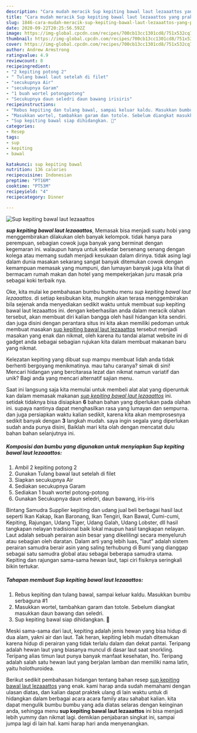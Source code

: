 ```yaml
---
description: "Cara mudah meracik Sup kepiting bawal laut lezaaattos yang praktis"
title: "Cara mudah meracik Sup kepiting bawal laut lezaaattos yang praktis"
slug: 1846-cara-mudah-meracik-sup-kepiting-bawal-laut-lezaaattos-yang-praktis
date: 2020-09-22T20:25:56.592Z
image: https://img-global.cpcdn.com/recipes/700cb13cc1301cd8/751x532cq70/sup-kepiting-bawal-laut-lezaaattos-foto-resep-utama.jpg
thumbnail: https://img-global.cpcdn.com/recipes/700cb13cc1301cd8/751x532cq70/sup-kepiting-bawal-laut-lezaaattos-foto-resep-utama.jpg
cover: https://img-global.cpcdn.com/recipes/700cb13cc1301cd8/751x532cq70/sup-kepiting-bawal-laut-lezaaattos-foto-resep-utama.jpg
author: Andrew Armstrong
ratingvalue: 4.9
reviewcount: 8
recipeingredient:
- "2 kepiting potong 2"
- " Tulang bawal laut setelah di filet"
- "secukupnya Air"
- "secukupnya Garam"
- "1 buah wortel potongpotong"
- "Secukupnya daun seledri daun bawang irisiris"
recipeinstructions:
- "Rebus kepiting dan tulang bawal, sampai keluar kaldu. Masukkan bumbu serbaguna #1"
- "Masukkan wortel, tambahkan garam dan totole. Sebelum diangkat masukkan daun bawang dan seledri."
- "Sup kepiting bawal siap dihidangkan. 🥳"
categories:
- Resep
tags:
- sup
- kepiting
- bawal

katakunci: sup kepiting bawal 
nutrition: 136 calories
recipecuisine: Indonesian
preptime: "PT16M"
cooktime: "PT53M"
recipeyield: "4"
recipecategory: Dinner

---
```



![Sup kepiting bawal laut lezaaattos](https://img-global.cpcdn.com/recipes/700cb13cc1301cd8/751x532cq70/sup-kepiting-bawal-laut-lezaaattos-foto-resep-utama.jpg)

<b><i>sup kepiting bawal laut lezaaattos</i></b>, Memasak bisa menjadi suatu hobi yang menggembirakan dilakukan oleh banyak kelompok. tidak hanya para perempuan, sebagian cowok juga banyak yang berminat dengan kegemaran ini. walaupun hanya untuk sekedar bersenang senang dengan kolega atau memang sudah menjadi kesukaan dalam dirinya. tidak asing lagi dalam dunia masakan sekarang sangat banyak ditemukan cowok dengan kemampuan memasak yang mumpuni, dan lumayan banyak juga kita lihat di bermacam rumah makan dan hotel yang mempekerjakan juru masak pria sebagai koki terbaik nya.

Oke, kita mulai ke pembahasan bumbu bumbu menu <i>sup kepiting bawal laut lezaaattos</i>. di setiap kesibukan kita, mungkin akan terasa menggembirakan bila sejenak anda menyediakan sedikit waktu untuk membuat sup kepiting bawal laut lezaaattos ini. dengan keberhasilan anda dalam meracik olahan tersebut, akan membuat diri kalian bangga oleh hasil hidangan kita sendiri. dan juga disini dengan perantara situs ini kita akan memiliki pedoman untuk membuat masakan <u>sup kepiting bawal laut lezaaattos</u> tersebut menjadi masakan yang enak dan nikmat, oleh karena itu tandai alamat website ini di gadget anda sebagai sebagian rujukan kita dalam membuat makanan baru yang nikmat.

Kelezatan kepiting yang dibuat sup mampu membuat lidah anda tidak berhenti bergoyang menikmatinya. mau tahu caranya? simak di sini! Mencari hidangan yang bercitarasa lezat dan nikmat namun variatif dan unik? Bagi anda yang mencari alternatif sajian menu.


Saat ini langsung saja kita memulai untuk membeli alat alat yang diperuntuk kan dalam memasak makanan <u><i>sup kepiting bawal laut lezaaattos</i></u> ini. setidak tidaknya bisa disiapkan <b>6</b> bahan bahan yang diperlukan pada olahan ini. supaya nantinya dapat menghasilkan rasa yang lumayan dan sempurna. dan juga persiapkan waktu kalian sedikit, karena kita akan memprosesnya sedikit banyak dengan <b>3</b> langkah mudah. saya ingin segala yang diperlukan sudah anda punya disini, Baiklah mari kita olah dengan mencatat dulu bahan bahan selanjutnya ini.

<!--inarticleads1-->

##### Komposisi dan bumbu yang digunakan untuk menyiapkan Sup kepiting bawal laut lezaaattos:

1. Ambil 2 kepiting potong 2
1. Gunakan  Tulang bawal laut setelah di filet
1. Siapkan secukupnya Air
1. Sediakan secukupnya Garam
1. Sediakan 1 buah wortel potong-potong
1. Gunakan Secukupnya daun seledri, daun bawang, iris-iris


Bintang Samudra Supplier kepiting dan udang jual beli berbagai hasil laut seperti Ikan Kakap, Ikan Baronang, Ikan Tengiri, Ikan Bawal, Cumi-cumi, Kepiting, Rajungan, Udang Tiger, Udang Galah, Udang Lobster, dll hasil tangkapan nelayan tradisional baik lokal maupun hasil tangkapan nelayan. Laut adalah sebuah perairan asin besar yang dikelilingi secara menyeluruh atau sebagian oleh daratan. Dalam arti yang lebih luas, &#34;laut&#34; adalah sistem perairan samudra berair asin yang saling terhubung di Bumi yang dianggap sebagai satu samudra global atau sebagai beberapa samudra utama. Kepiting dan rajungan sama-sama hewan laut, tapi ciri fisiknya seringkali bikin tertukar. 

<!--inarticleads2-->

##### Tahapan membuat Sup kepiting bawal laut lezaaattos:

1. Rebus kepiting dan tulang bawal, sampai keluar kaldu. Masukkan bumbu serbaguna #1
1. Masukkan wortel, tambahkan garam dan totole. Sebelum diangkat masukkan daun bawang dan seledri.
1. Sup kepiting bawal siap dihidangkan. 🥳


Meski sama-sama dari laut, kepiting adalah jenis hewan yang bisa hidup di dua alam, yakni air dan laut. Tak heran, kepiting lebih mudah ditemukan karena hidup di perairan yang tidak terlalu dalam dan dekat pantai. Teripang adalah hewan laut yang biasanya muncul di dasar laut saat snorkling. Teripang alias timun laut punya banyak manfaat kesehatan, lho. Teripang adalah salah satu hewan laut yang berjalan lamban dan memiliki nama latin, yaitu holothuroidea. 

Berikut sedikit pembahasan hidangan tentang bahan resep <u>sup kepiting bawal laut lezaaattos</u> yang enak. kami harap anda sudah memahami dengan ulasan diatas, dan kalian dapat praktek ulang di lain waktu untuk di hidangkan dalam berbagai acara acara family atau sahabat kalian. kita dapat mengulik bumbu bumbu yang ada diatas selaras dengan keinginan anda, sehingga menu <b>sup kepiting bawal laut lezaaattos</b> ini bisa menjadi lebih yummy dan nikmat lagi. demikian penjabaran singkat ini, sampai jumpa lagi di lain hal. kami harap hari anda menyenangkan.
